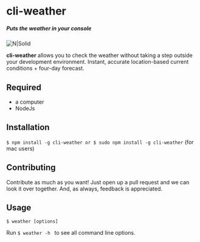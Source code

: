 # cli-weather
##### Puts the weather in your console
![N|Solid](https://cdn.drawception.com/images/panels/2012/4-19/scjXwp9nPc-4.png)

**cli-weather** allows you to check the weather without taking a step outside your development environment. Instant, accurate location-based current conditions + four-day forecast.

## Required
-   a computer
-   NodeJs

## Installation
`$ npm install -g cli-weather or $ sudo npm install -g cli-weather` (for mac users)

## Contributing
Contribute as much as you want! Just open up a pull request and we can look it over together. And, as always, feedback is appreciated.

## Usage
`$ weather [options]`

Run `$ weather -h ` to see all command line options.
